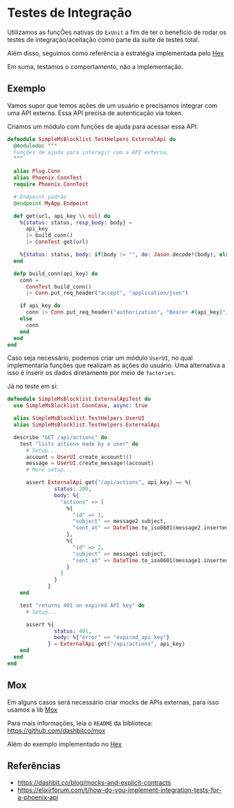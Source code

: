 # Testes de Integração

Utilizamos as funçÕes nativas do `ExUnit` a fim de ter o benefício de
rodar os testes de integração/aceitação como parte da suíte de testes total.

Além disso, seguimos como referência a estratégia implementada pelo [Hex](https://github.com/hexpm/hexpm/tree/main/test)

Em suma, testamos o comportamento, não a implementação.

## Exemplo

Vamos supor que temos ações de um usuário e precisamos integrar com uma API externa.
Essa API precisa de autenticação via token.

Criamos um módulo com funções de ajuda para acessar essa API:
```elixir
defmodule SimpleMsBlocklist.TestHelpers.ExternalApi do
  @moduledoc """
  Funções de ajuda para interagir com a API externa.
  """

  alias Plug.Conn
  alias Phoenix.ConnTest
  require Phoenix.ConnTest

  # Endpoint padrão
  @endpoint MyApp.Endpoint

  def get(url, api_key \\ nil) do
    %{status: status, resp_body: body} =
      api_key
      |> build_conn()
      |> ConnTest.get(url)

    %{status: status, body: if(body != "", do: Jason.decode!(body), else: "")}
  end

  defp build_conn(api_key) do
    conn =
      ConnTest.build_conn()
      |> Conn.put_req_header("accept", "application/json")

    if api_key do
      conn |> Conn.put_req_header("authorization", "Bearer #{api_key}")
    else
      conn
    end
  end
end
```

Caso seja necessário, podemos criar um módulo `UserUI`, no qual implementaria
funções que realizam as ações do usuário. Uma alternativa a isso é inserir os dados
diretamente por meio de `factories`.

Já no teste em si:
```elixir
defmodule SimpleMsBlocklist.ExternalApiTest do
  use SimpleMsBlocklist.ConnCase, async: true

  alias SimpleMsBlocklist.TestHelpers.UserUI
  alias SimpleMsBlocklist.TestHelpers.ExternalApi

  describe "GET /api/actions" do
    test "lists actions made by a user" do
      # Setup...
      account = UserUI.create_account!()
      message = UserUI.create_message!(account)
      # More setup...

      assert ExternalApi.get("/api/actions", api_key) == %{
               status: 200,
               body: %{
                 "actions" => [
                   %{
                     "id" => 1,
                     "subject" => message2.subject,
                     "sent_at" => DateTime.to_iso8601(message2.inserted_at)
                   },
                   %{
                     "id" => 2,
                     "subject" => message1.subject,
                     "sent_at" => DateTime.to_iso8601(message1.inserted_at)
                   }
                 ]
               }
             }
    end

    test "returns 401 on expired API key" do
      # Setup...

      assert %{
               status: 401,
               body: %{"error" => "expired_api_key"}
             } = ExternalApi.get("/api/actions", api_key)
    end
  end
end
```

## Mox

Em alguns casos será necessário criar mocks de APIs externas, para isso usamos a lib [Mox](https://github.com/dashbitco/mox)

Para mais informações, leia o `README` da biblioteca: https://github.com/dashbitco/mox

Além do exemplo implementado no [Hex](https://github.com/hexpm/hexpm/blob/main/test/hexpm_web/controllers/api/organization_controller_test.exs)

## Referências

- https://dashbit.co/blog/mocks-and-explicit-contracts
- https://elixirforum.com/t/how-do-you-implement-integration-tests-for-a-phoenix-api
